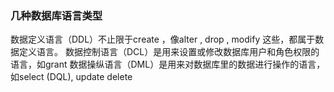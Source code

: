 ### 几种数据库语言类型
数据定义语言（DDL）不止限于create ，像alter , drop , modify 这些，都属于数据定义语言。
数据控制语言（DCL）是用来设置或修改数据库用户和角色权限的语言，如grant
数据操纵语言（DML）是用来对数据库里的数据进行操作的语言，如select (DQL), update delete
